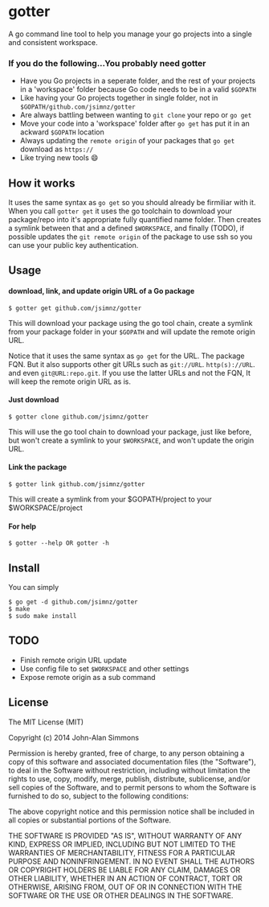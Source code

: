 # gotter


A go command line tool to help you manage your go projects into a single and consistent workspace.

### If you do the following...You probably need gotter
- Have you Go projects in a seperate folder, and the rest of your projects in a 'workspace' folder because Go code needs to be in a valid `$GOPATH`
- Like having your Go projects together in single folder, not in `$GOPATH/github.com/jsimnz/gotter`
- Are always battling between wanting to `git clone` your repo or `go get`
- Move your code into a 'workspace' folder after `go get` has put it in an ackward `$GOPATH` location
- Always updating the `remote origin` of your packages that `go get` download as `https://`
- Like trying new tools :smile:

## How it works

It uses the same syntax as `go get` so you should already be firmiliar with it. When you call `gotter get` it uses the go toolchain to download your package/repo into it's appropriate fully quantified name folder. Then creates a symlink between that and a defined `$WORKSPACE`, and finally (TODO), if possible updates the `git remote origin` of the package to use ssh so you can use your public key authentication.

## Usage

#### download, link, and update origin URL of a Go package
```
$ gotter get github.com/jsimnz/gotter
```

This will download your package using the go tool chain, create a symlink from your package folder in your `$GOPATH` and will update the remote origin URL.

Notice that it uses the same syntax as `go get` for the URL. The package FQN. But it also supports other git URLs such as `git://URL`. `http(s)://URL`. and even `git@URL:repo.git`. If you use the latter URLs and not the FQN, It will keep the remote origin URL as is. 

#### Just download
```
$ gotter clone github.com/jsimnz/gotter
```
This will use the go tool chain to download your package, just like before, but won't create a symlink to your `$WORKSPACE`, and won't update the origin URL.

#### Link the package
```
$ gotter link github.com/jsimnz/gotter
```

This will create a symlink from your $GOPATH/project to your $WORKSPACE/project

#### For help
```
$ gotter --help OR gotter -h
```

## Install

You can simply 
```
$ go get -d github.com/jsimnz/gotter
$ make
$ sudo make install
```

## TODO
- Finish remote origin URL update
- Use config file to set `$WORKSPACE` and other settings
- Expose remote origin as a sub command

## License

The MIT License (MIT)

Copyright (c) 2014 John-Alan Simmons

Permission is hereby granted, free of charge, to any person obtaining a copy
of this software and associated documentation files (the "Software"), to deal
in the Software without restriction, including without limitation the rights
to use, copy, modify, merge, publish, distribute, sublicense, and/or sell
copies of the Software, and to permit persons to whom the Software is
furnished to do so, subject to the following conditions:

The above copyright notice and this permission notice shall be included in all
copies or substantial portions of the Software.

THE SOFTWARE IS PROVIDED "AS IS", WITHOUT WARRANTY OF ANY KIND, EXPRESS OR
IMPLIED, INCLUDING BUT NOT LIMITED TO THE WARRANTIES OF MERCHANTABILITY,
FITNESS FOR A PARTICULAR PURPOSE AND NONINFRINGEMENT. IN NO EVENT SHALL THE
AUTHORS OR COPYRIGHT HOLDERS BE LIABLE FOR ANY CLAIM, DAMAGES OR OTHER
LIABILITY, WHETHER IN AN ACTION OF CONTRACT, TORT OR OTHERWISE, ARISING FROM,
OUT OF OR IN CONNECTION WITH THE SOFTWARE OR THE USE OR OTHER DEALINGS IN THE
SOFTWARE.